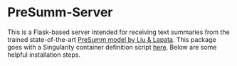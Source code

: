 # PreSumm-Server

This is a Flask-based server intended for receiving text summaries from the trained state-of-the-art [PreSumm model by Liu & Lapata](https://github.com/nlpyang/PreSumm).  This package goes with a Singularity container definition script [here](https://github.com/kh8fb/kh8fb_singularity/tree/master/definition_scripts).  Below are some helpful installation steps.

